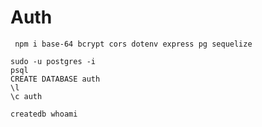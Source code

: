 # Auth 

`` npm i base-64 bcrypt cors dotenv express pg sequelize``

```postgres
sudo -u postgres -i
psql
CREATE DATABASE auth
\l
\c auth

createdb whoami
```
